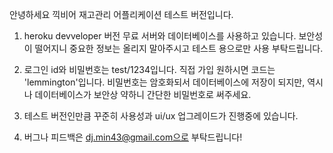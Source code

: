 안녕하세요 끽비어 재고관리 어플리케이션 테스트 버전입니다.

1. heroku devveloper 버전 무료 서버와 데이터베이스를 사용하고 있습니다. 보안성이 떨어지니 중요한 정보는 올리지 말아주시고 테스트 용으로만 사용 부탁드립니다.

2. 로그인 id와 비밀번호는 test/1234입니다. 직접 가입 원하시면 코드는 'lemmington'입니다. 비밀번호는 암호화되서 데이터베이스에 저장이 되지만, 역시나 데이터베이스가 보안상 약하니 간단한 비밀번호로 써주세요.

3. 테스트 버전인만큼 꾸준히 사용성과 ui/ux 업그레이드가 진행중에 있습니다. 

4. 버그나 피드백은 dj.min43@gmail.com으로 부탁드립니다!
